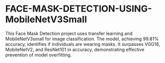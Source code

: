 # FACE-MASK-DETECTION-USING-MobileNetV3Small
This Face Mask Detection project uses transfer learning and MobileNetV3small for image classification. The model, achieving 99.81% accuracy, identifies if individuals are wearing masks. It surpasses VGG16, MobileNetV2, and ResNet101 in accuracy, demonstrating effective prevention of model overfitting.
